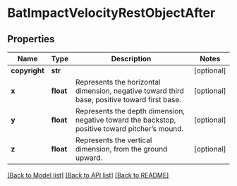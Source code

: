 # BatImpactVelocityRestObjectAfter

## Properties
Name | Type | Description | Notes
------------ | ------------- | ------------- | -------------
**copyright** | **str** |  | [optional] 
**x** | **float** | Represents the horizontal dimension, negative toward third base, positive toward first base. | [optional] 
**y** | **float** | Represents the depth dimension, negative toward the backstop, positive toward pitcher’s mound. | [optional] 
**z** | **float** | Represents the vertical dimension, from the ground upward. | [optional] 

[[Back to Model list]](../README.md#documentation-for-models) [[Back to API list]](../README.md#documentation-for-api-endpoints) [[Back to README]](../README.md)

